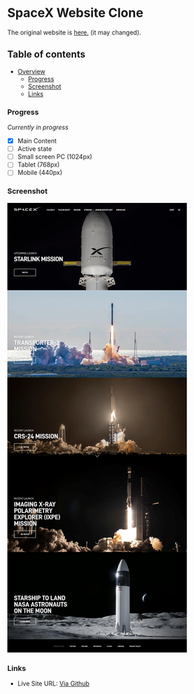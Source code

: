 # SpaceX Website Clone

The original website is [here.](https://www.spacex.com/) (it may changed).

## Table of contents

-   [Overview](#overview)
    -   [Progress](#progress)
    -   [Screenshot](#screenshot)
    -   [Links](#links)

### Progress

_Currently in progress_

-   [x] Main Content
-   [ ] Active state
-   [ ] Small screen PC (1024px)
-   [ ] Tablet (768px)
-   [ ] Mobile (440px)

### Screenshot

![](https://github.com/putraprdn/spacex-clone/blob/master/assets/images/SpaceX%20Design.png?raw=true)

### Links

-   Live Site URL: [Via Github](https://putraprdn.github.io/spacex-clone/)
